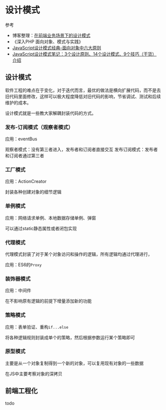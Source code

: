 设计模式
===

参考
* 博客整理：[在前端业务场景下的设计模式](https://www.shymean.com/article/在前端业务场景下的设计模式)
* 《深入PHP 面向对象、模式与实践》
* [JavaScript设计模式经典-面向对象中六大原则](https://mp.weixin.qq.com/s/X2St9iPXPB0hkXsDiulxIQ)
* [JavaScript设计模式笔记：3个设计原则、14个设计模式、9个技巧（干货）介绍](https://juejin.im/post/5dfde295e51d45580359a663#heading-2)


## 设计模式

软件工程的难点在于变化，对于迭代而言，最优的做法是横向扩展代码，而不是去旧代码里面修改，这样可以极大程度降低对旧代码的影响，节省调试、测试和后续维护的成本。

设计模式就是一些教大家解耦封装代码的方式。

### 发布-订阅模式（观察者模式）

应用：eventBus

观察者模式：没有第三者进入，发布者和订阅者直接交互
发布订阅模式：发布者和订阅者通过第三者

### 工厂模式
应用：ActionCreator

封装各种创建对象的细节逻辑

### 单例模式

应用：网络请求单例、本地数据存储单例、弹窗

可以通过static静态属性或者闭包实现

### 代理模式

代理模式封装了对于某个对象访问和操作的逻辑，所有逻辑均通过代理进行，

应用：ES6的`Proxy`

### 装饰器模式

应用：中间件

在不影响原有逻辑的前提下增量添加新的功能

### 策略模式

应用：表单验证、重构`if...else`

将各种逻辑规则封装成单个的策略，然后根据参数运行某个策略即可

### 原型模式

主要是从一个对象复制得到一个新的对象，可以复用现有对象的一些数据

在JS中主要考察对象的深拷贝



## 前端工程化


todo 